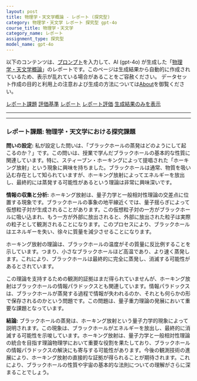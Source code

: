 ```yaml
---
layout: post
title: 物理学・天文学概論 - レポート (探究型)
category: 物理学・天文学 レポート 探究型 gpt-4o
course_title: 物理学・天文学
category_name: レポート
assignment_type: 探究型
model_name: gpt-4o
---
```


以下のコンテンツは、[プロンプト](http://127.0.0.1:8000/generated/物理学・天文学/gpt-4o/prompt_レポート-探究型.md)を入力して、AI (gpt-4o) が生成した「[物理学・天文学概論](/contents/物理学・天文学/)」のレポートです。このページは生成結果から自動的に作成されているため、表示が乱れている場合があることをご容赦ください。
データセット作成の目的と利用上の注意および生成の方法については[About](/About)を御覧ください。

[レポート課題](../レポート課題-探究型)
[評価基準](../評価基準-探究型)
[レポート](../レポート-探究型)
[レポート評価](../レポート評価-探究型)
[生成結果のみを表示](http://127.0.0.1:8000/generated/物理学・天文学/gpt-4o/レポート-探究型.md)
  

***
***
  
### レポート課題: 物理学・天文学における探究課題

**問いの設定:**
私が設定した問いは、「ブラックホールの蒸発はどのようにして起こるのか？」です。この問いは、授業で学んだブラックホールの基本的な性質に関連しています。特に、スティーブン・ホーキングによって提唱された「ホーキング放射」という現象に興味を持ちました。ブラックホールは通常、物質を吸い込む存在として知られていますが、ホーキング放射によってエネルギーを放出し、最終的には蒸発する可能性があるという理論は非常に興味深いです。

**情報の収集と分析:**
ホーキング放射は、量子力学と一般相対性理論の交差点に位置する現象です。ブラックホールの事象の地平線近くでは、量子揺らぎによって仮想粒子対が生成されることがあります。この仮想粒子対の一方がブラックホールに吸い込まれ、もう一方が外部に放出されると、外部に放出された粒子は実際の粒子として観測されることになります。このプロセスにより、ブラックホールはエネルギーを失い、徐々に質量を減少させることになります。

ホーキング放射の理論は、ブラックホールの温度がその質量に反比例することを示しています。つまり、小さなブラックホールほど高温であり、より速く蒸発します。これにより、ブラックホールは最終的に完全に蒸発し、消滅する可能性があるとされています。

この理論を支持するための観測的証拠はまだ得られていませんが、ホーキング放射はブラックホールの情報パラドックスとも関連しています。情報パラドックスは、ブラックホールが蒸発する過程で情報が失われるのか、それとも何らかの形で保存されるのかという問題です。この問題は、量子重力理論の発展において重要な課題となっています。

**結論:**
ブラックホールの蒸発は、ホーキング放射という量子力学的現象によって説明されます。この現象は、ブラックホールがエネルギーを放出し、最終的に消滅する可能性を示唆しています。ホーキング放射は、量子力学と一般相対性理論の統合を目指す理論物理学において重要な役割を果たしており、ブラックホールの情報パラドックスの解決にも寄与する可能性があります。今後の観測技術の進展により、ホーキング放射の直接的な証拠が得られることが期待されます。これにより、ブラックホールの性質や宇宙の基本的な法則についての理解がさらに深まることでしょう。
